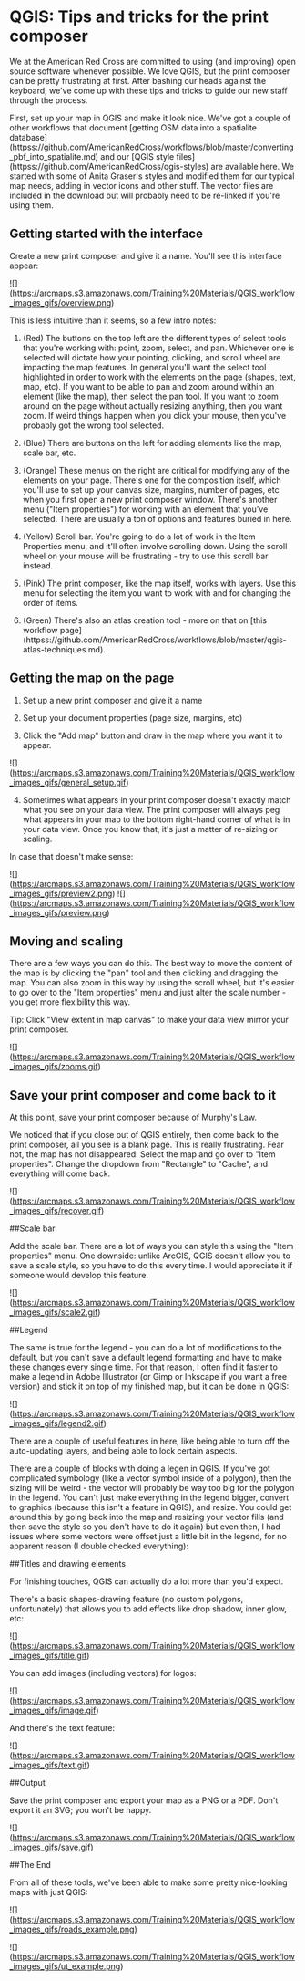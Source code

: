 # QGIS: Tips and tricks for the print composer

We at the American Red Cross are committed to using (and improving) open source software whenever possible. We love QGIS, but the print composer can be pretty frustrating at first. After bashing our heads against the keyboard, we've come up with these tips and tricks to guide our new staff through the process.

First, set up your map in QGIS and make it look nice. We've got a couple of other workflows that document [getting OSM data into a spatialite database] (httpss://github.com/AmericanRedCross/workflows/blob/master/converting_pbf_into_spatialite.md) and our [QGIS style files] (httpss://github.com/AmericanRedCross/qgis-styles) are available here. We started with some of Anita Graser's styles and modified them for our typical map needs, adding in vector icons and other stuff. The vector files are included in the download but will probably need to be re-linked if you're using them.

## Getting started with the interface

Create a new print composer and give it a name. You'll see this interface appear:

![] (https://arcmaps.s3.amazonaws.com/Training%20Materials/QGIS_workflow_images_gifs/overview.png)

This is less intuitive than it seems, so a few intro notes:

1. (Red) The buttons on the top left are the different types of select tools that you're working with: point, zoom, select, and pan. Whichever one is selected will dictate how your pointing, clicking, and scroll wheel are impacting the map features. In general you'll want the select tool highlighted in order to work with the elements on the page (shapes, text, map, etc). If you want to be able to pan and zoom around within an element (like the map), then select the pan tool. If you want to zoom around on the page without actually resizing anything, then you want zoom. If weird things happen when you click your mouse, then you've probably got the wrong tool selected.

2. (Blue) There are buttons on the left for adding elements like the map, scale bar, etc.

3. (Orange) These menus on the right are critical for modifying any of the elements on your page. There's one for the composition itself, which you'll use to set up your canvas size, margins, number of pages, etc when you first open a new print composer window. There's another menu ("Item properties") for working with an element that you've selected. There are usually a ton of options and features buried in here.

4. (Yellow) Scroll bar. You're going to do a lot of work in the Item Properties menu, and it'll often involve scrolling down. Using the scroll wheel on your mouse will be frustrating - try to use this scroll bar instead.

5. (Pink) The print composer, like the map itself, works with layers. Use this menu for selecting the item you want to work with and for changing the order of items.

6. (Green) There's also an atlas creation tool - more on that on [this workflow page] (httpss://github.com/AmericanRedCross/workflows/blob/master/qgis-atlas-techniques.md).


## Getting the map on the page

1. Set up a new print composer and give it a name

2. Set up your document properties (page size, margins, etc)

3. Click the "Add map" button and draw in the map where you want it to appear.

![] (https://arcmaps.s3.amazonaws.com/Training%20Materials/QGIS_workflow_images_gifs/general_setup.gif)

4. Sometimes what appears in your print composer doesn't exactly match what you see on your data view. The print composer will always peg what appears in your map to the bottom right-hand corner of what is in your data view. Once you know that, it's just a matter of re-sizing or scaling.

In case that doesn't make sense:

![] (https://arcmaps.s3.amazonaws.com/Training%20Materials/QGIS_workflow_images_gifs/preview2.png)
![] (https://arcmaps.s3.amazonaws.com/Training%20Materials/QGIS_workflow_images_gifs/preview.png)


## Moving and scaling

There are a few ways you can do this. The best way to move the content of the map is by clicking the "pan" tool and then clicking and dragging the map. You can also zoom in this way by using the scroll wheel, but it's easier to go over to the "Item properties" menu and just alter the scale number - you get more flexibility this way.

Tip: Click "View extent in map canvas" to make your data view mirror your print composer.

![] (https://arcmaps.s3.amazonaws.com/Training%20Materials/QGIS_workflow_images_gifs/zooms.gif)

## Save your print composer and come back to it

At this point, save your print composer because of Murphy's Law.

We noticed that if you close out of QGIS entirely, then come back to the print composer, all you see is a blank page. This is really frustrating. Fear not, the map has not disappeared! Select the map and go over to "Item properties". Change the dropdown from "Rectangle" to "Cache", and everything will come back.

![] (https://arcmaps.s3.amazonaws.com/Training%20Materials/QGIS_workflow_images_gifs/recover.gif)


##Scale bar

Add the scale bar. There are a lot of ways you can style this using the "Item properties" menu. One downside: unlike ArcGIS, QGIS doesn't allow you to save a scale style, so you have to do this every time. I would appreciate it if someone would develop this feature.

![] (https://arcmaps.s3.amazonaws.com/Training%20Materials/QGIS_workflow_images_gifs/scale2.gif)

##Legend

The same is true for the legend - you can do a lot of modifications to the default, but you can't save a default legend formatting and have to make these changes every single time. For that reason, I often find it faster to make a legend in Adobe Illustrator (or Gimp or Inkscape if you want a free version) and stick it on top of my finished map, but it can be done in QGIS:

![] (https://arcmaps.s3.amazonaws.com/Training%20Materials/QGIS_workflow_images_gifs/legend2.gif)

There are a couple of useful features in here, like being able to turn off the auto-updating layers, and being able to lock certain aspects.

There are a couple of blocks with doing a legen in QGIS. If you've got complicated symbology (like a vector symbol inside of a polygon), then the sizing will be weird - the vector will probably be way too big for the polygon in the legend. You can't just make everything in the legend bigger, convert to graphics (because this isn't a feature in QGIS), and resize. You could get around this by going back into the map and resizing your vector fills (and then save the style so you don't have to do it again) but even then, I had issues where some vectors were offset just a little bit in the legend, for no apparent reason (I double checked everything):

##Titles and drawing elements

For finishing touches, QGIS can actually do a lot more than you'd expect.

There's a basic shapes-drawing feature (no custom polygons, unfortunately) that allows you to add effects like drop shadow, inner glow, etc:

![] (https://arcmaps.s3.amazonaws.com/Training%20Materials/QGIS_workflow_images_gifs/title.gif)

You can add images (including vectors) for logos:

![] (https://arcmaps.s3.amazonaws.com/Training%20Materials/QGIS_workflow_images_gifs/image.gif)

And there's the text feature:

![] (https://arcmaps.s3.amazonaws.com/Training%20Materials/QGIS_workflow_images_gifs/text.gif)

##Output

Save the print composer and export your map as a PNG or a PDF. Don't export it an SVG; you won't be happy.

![] (https://arcmaps.s3.amazonaws.com/Training%20Materials/QGIS_workflow_images_gifs/save.gif)

##The End

From all of these tools, we've been able to make some pretty nice-looking maps with just QGIS:

![] (https://arcmaps.s3.amazonaws.com/Training%20Materials/QGIS_workflow_images_gifs/roads_example.png)

![] (https://arcmaps.s3.amazonaws.com/Training%20Materials/QGIS_workflow_images_gifs/ut_example.png)
